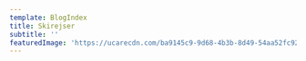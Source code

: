 ```yaml
---
template: BlogIndex
title: Skirejser
subtitle: ''
featuredImage: 'https://ucarecdn.com/ba9145c9-9d68-4b3b-8d49-54aa52fc929d/'
---
```


